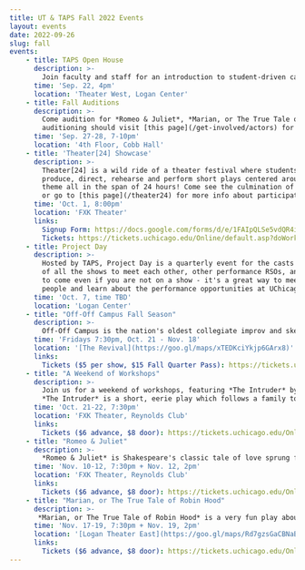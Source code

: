 ```yaml
---
title: UT & TAPS Fall 2022 Events
layout: events
date: 2022-09-26
slug: fall
events:
    - title: TAPS Open House
      description: >-
        Join faculty and staff for an introduction to student-driven campus arts opportunities, how to major or minor in the program and what to expect in the year ahead. During this informal presentation, you’ll learn more about TAPS and each of the student organizations on the Performing Arts Roundtable, including University Theater.
      time: 'Sep. 22, 4pm'
      location: 'Theater West, Logan Center'
    - title: Fall Auditions
      description: >-
        Come audition for *Romeo & Juliet*, *Marian, or The True Tale of Robin Hood*, and A Weekend of Workshops: *The Intruder* and *Perfect Match*! Those interested in
        auditioning should visit [this page](/get-involved/actors) for more details.
      time: 'Sep. 27-28, 7-10pm'
      location: '4th Floor, Cobb Hall'
    - title: 'Theater[24] Showcase'
      description: >-
        Theater[24] is a wild ride of a theater festival where students write,
        produce, direct, rehearse and perform short plays centered around a secret
        theme all in the span of 24 hours! Come see the culmination of their work,
        or go to [this page](/theater24) for more info about participating!
      time: 'Oct. 1, 8:00pm'
      location: 'FXK Theater'
      links:
        Signup Form: https://docs.google.com/forms/d/e/1FAIpQLSe5vdQR4iG5BqAz2gSOFq2KaoINEGD8vTC7ecaoTuWK8yE1Ow/viewform
        Tickets: https://tickets.uchicago.edu/Online/default.asp?doWork::WScontent::loadArticle=Load&BOparam::WScontent::loadArticle::article_id=D832F35B-8C4F-47C9-AEF9-AC6883905196
    - title: Project Day
      description: >-
        Hosted by TAPS, Project Day is a quarterly event for the casts and crews
        of all the shows to meet each other, other performance RSOs, and TAPS staff. Feel free
        to come even if you are not on a show - it's a great way to meet theater
        people and learn about the performance opportunities at UChicago!
      time: 'Oct. 7, time TBD'
      location: 'Logan Center'
    - title: "Off-Off Campus Fall Season"
      description: >-
        Off-Off Campus is the nation's oldest collegiate improv and sketch comedy group. Every Friday from 4th-8th week, Off-Off Campus will present a never-before-seen comedy show, never to be seen again!
      time: 'Fridays 7:30pm, Oct. 21 - Nov. 18'
      location: '[The Revival](https://goo.gl/maps/xTEDKciYkjp6GArx8)'
      links:
        Tickets ($5 per show, $15 Fall Quarter Pass): https://tickets.uchicago.edu/Online/default.asp?doWork::WScontent::loadArticle=Load&BOparam::WScontent::loadArticle::article_id=D77DC803-1CBF-48C2-8460-0C946609D295
    - title: "A Weekend of Workshops"
      description: >-
        Join us for a weekend of workshops, featuring *The Intruder* by Maurice Maeterlinck and *Perfect Match*, an original musical by UT alum Allegra Hatem.<br>
        *The Intruder* is a short, eerie play which follows a family together awaiting the doctor to treat the Mother, only to instead be greeted by a more grim and mysterious guest. *Perfect Match* follows Brittany, a sorority girl who upon discovering her poor habits had caused her to develop liver disease, turns to some questionable methods (Tinder) to find her "perfect match."
      time: 'Oct. 21-22, 7:30pm'
      location: 'FXK Theater, Reynolds Club'
      links:
        Tickets ($6 advance, $8 door): https://tickets.uchicago.edu/Online/default.asp?doWork::WScontent::loadArticle=Load&BOparam::WScontent::loadArticle::article_id=B10E93E5-823D-4485-B215-0022496C0588
    - title: "Romeo & Juliet"
      description: >-
        *Romeo & Juliet* is Shakespeare's classic tale of love sprung from hate, reimagined within the confines of rival Catholic schools in the 1990s. A free preview will take place Thursday, November 10.
      time: 'Nov. 10-12, 7:30pm + Nov. 12, 2pm'
      location: 'FXK Theater, Reynolds Club'
      links:
        Tickets ($6 advance, $8 door): https://tickets.uchicago.edu/Online/default.asp?doWork::WScontent::loadArticle=Load&BOparam::WScontent::loadArticle::article_id=C66864C8-C8CA-4255-9391-97D33D3B8FAB
    - title: "Marian, or The True Tale of Robin Hood"
      description: >-
       *Marian, or The True Tale of Robin Hood* is a very fun play about stealing from the rich and giving to the poor! A free preview will take place Thursday, November 17.
      time: 'Nov. 17-19, 7:30pm + Nov. 19, 2pm'
      location: '[Logan Theater East](https://goo.gl/maps/Rd7gzsGaCBNaBYrM7)'
      links:
        Tickets ($6 advance, $8 door): https://tickets.uchicago.edu/Online/default.asp?doWork::WScontent::loadArticle=Load&BOparam::WScontent::loadArticle::article_id=FD45A615-358A-4FEC-81B4-3C4F0A1B29E0
---
```


